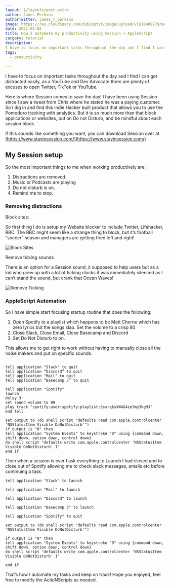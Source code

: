 ```yaml
---
layout: $/layouts/post.astro
author: James Perkins
authorTwitter: james_r_perkins
image: https://res.cloudinary.com/dub20ptvt/image/upload/v1618489779/me_n7quph.jpg
date: 2021-01-02
title: How I automate my productivity using Session + AppleScript
catgory: tutorial
description:
I have to focus on important tasks throughout the day and I find I can get distracted easily, as a YouTube and Dev Advocate there are plenty of excuses to open Twitter, TikTok or YouTube. I have automated this using Session and AppleScript, to level up my productivity
tags:
  - productivity
  
---
```


I have to focus on important tasks throughout the day and I find I can get distracted easily, as a YouTube and Dev Advocate there are plenty of excuses to open Twitter, TikTok or YouTube.

Here is where Session comes to save the day! I have been using Session since I saw a tweet from Chris where he stated he was a paying customer. So I dig in and find this Indie Hacker built product that allows you to use the Pomodoro tracking with analytics. But it is so much more than that block applications or websites, put on Do not Disturb, and be mindful about each session block.

If this sounds like something you want, you can download Session over at [https://www.stayinsession.com/](https://www.stayinsession.com/)

## My Session setup

So the most important things to me when working productively are:

1. Distractions are removed.
2. Music or Podcasts are playing
3. Do not disturb is on.
4. Remind me to stop.

### Removing distractions

Block sites:

So first thing I do is setup my Website blocker to include Twitter, Lifehacker, BBC. The BBC might seem like a strange thing to block, but it’s football “soccer” season and managers are getting fired left and right!

![Block Sites](https://res.craft.do/user/full/c67cad1b-6dc6-4909-0f8e-19d468ba9fd4/doc/59247533-AA5E-4201-918F-7D232B9F4091/3C29A0B1-53F0-485A-B34C-3648672267CF_2/CleanShot%202021-11-01%20at%2015.10.58.png)

Remove ticking sounds

There is an option for a Session sound, it supposed to help users but as a kid who grew up with a lot of ticking clocks it was immediately silenced as I can’t stand the sound, but crank that Ocean Waves!

![Remove Ticking](https://res.craft.do/user/full/c67cad1b-6dc6-4909-0f8e-19d468ba9fd4/doc/59247533-AA5E-4201-918F-7D232B9F4091/32956A04-5E62-4783-9FE9-0F3189CCD1D0_2/CleanShot%202021-11-01%20at%2015.14.03.png)

### AppleScript Automation

So I have simple start focusing startup routine that does the following:

1. Open Spotify to a playlist which happens to be Matt Cherne which has zero lyrics but the songs slap. Set the volume to a crisp 80
2. Close Slack, Close Email, Close Basecamp and Discord
3. Set Do Not Disturb to on.

This allows me to get right to work without having to manually close all the noise makers and put on specific sounds.

```AppleScript

tell application "Slack" to quit
tell application “Discord” to quit
tell application "Mail" to quit
tell application “Basecamp 3” to quit

tell application "Spotify"
launch
delay 3
set sound volume to 80
play track "spotify:user:spotify:playlist:5ssrqksXW4G4ze7my3kgMJ"
end tell

set output to (do shell script "defaults read com.apple.controlcenter 'NSStatusItem Visible DoNotDisturb'")
if output is "0" then
tell application "System Events" to keystroke "D" using {command down, shift down, option down, control down}
do shell script "defaults write com.apple.controlcenter 'NSStatusItem Visible DoNotDisturb' 1"
end if

```

Then when a session is over I ask everything to Launch I had closed and to close out of Spotify allowing me to check slack messages, emails etc before continuing a task.
```
tell application "Slack" to launch

tell application "Mail" to launch

tell application "Discord" to launch

tell application "Basecamp 3" to launch

tell application "Spotify" to quit

set output to (do shell script "defaults read com.apple.controlcenter 'NSStatusItem Visible DoNotDisturb'")

if output is "0" then
tell application "System Events" to keystroke "D" using {command down, shift down, option down, control down}
do shell script "defaults write com.apple.controlcenter 'NSStatusItem Visible DoNotDisturb' 1"

end if
```
That’s how I automate my tasks and keep on track! Hope you enjoyed, feel free to modify the ActioNScripts as needed.


